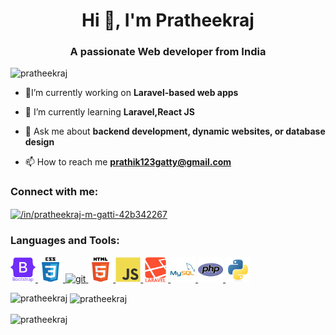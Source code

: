 <h1 align="center">Hi 👋, I'm Pratheekraj</h1>
<h3 align="center">A passionate Web developer from India</h3>

<p align="left"> <img src="https://komarev.com/ghpvc/?username=pratheekraj&label=Profile%20views&color=0e75b6&style=flat" alt="pratheekraj" /> </p>

- 🔭I’m currently working on **Laravel-based web apps**

- 🌱 I’m currently learning **Laravel,React JS**

- 💬 Ask me about **backend development, dynamic websites, or database design**

- 📫 How to reach me **prathik123gatty@gmail.com**

<h3 align="left">Connect with me:</h3>
<p align="left">
<a href="https://linkedin.com/in//in/pratheekraj-m-gatti-42b342267" target="blank"><img align="center" src="https://raw.githubusercontent.com/rahuldkjain/github-profile-readme-generator/master/src/images/icons/Social/linked-in-alt.svg" alt="/in/pratheekraj-m-gatti-42b342267" height="30" width="40" /></a>
</p>

<h3 align="left">Languages and Tools:</h3>
<p align="left"> <a href="https://getbootstrap.com" target="_blank" rel="noreferrer"> <img src="https://raw.githubusercontent.com/devicons/devicon/master/icons/bootstrap/bootstrap-plain-wordmark.svg" alt="bootstrap" width="40" height="40"/> </a> <a href="https://www.w3schools.com/css/" target="_blank" rel="noreferrer"> <img src="https://raw.githubusercontent.com/devicons/devicon/master/icons/css3/css3-original-wordmark.svg" alt="css3" width="40" height="40"/> </a> <a href="https://git-scm.com/" target="_blank" rel="noreferrer"> <img src="https://www.vectorlogo.zone/logos/git-scm/git-scm-icon.svg" alt="git" width="40" height="40"/> </a> <a href="https://www.w3.org/html/" target="_blank" rel="noreferrer"> <img src="https://raw.githubusercontent.com/devicons/devicon/master/icons/html5/html5-original-wordmark.svg" alt="html5" width="40" height="40"/> </a> <a href="https://developer.mozilla.org/en-US/docs/Web/JavaScript" target="_blank" rel="noreferrer"> <img src="https://raw.githubusercontent.com/devicons/devicon/master/icons/javascript/javascript-original.svg" alt="javascript" width="40" height="40"/> </a> <a href="https://laravel.com/" target="_blank" rel="noreferrer"> <img src="https://raw.githubusercontent.com/devicons/devicon/master/icons/laravel/laravel-plain-wordmark.svg" alt="laravel" width="40" height="40"/> </a> <a href="https://www.mysql.com/" target="_blank" rel="noreferrer"> <img src="https://raw.githubusercontent.com/devicons/devicon/master/icons/mysql/mysql-original-wordmark.svg" alt="mysql" width="40" height="40"/> </a> <a href="https://www.php.net" target="_blank" rel="noreferrer"> <img src="https://raw.githubusercontent.com/devicons/devicon/master/icons/php/php-original.svg" alt="php" width="40" height="40"/> </a> <a href="https://www.python.org" target="_blank" rel="noreferrer"> <img src="https://raw.githubusercontent.com/devicons/devicon/master/icons/python/python-original.svg" alt="python" width="40" height="40"/> </a> </p>

<p><img align="left" src="https://github-readme-stats.vercel.app/api/top-langs?username=pratheekraj&show_icons=true&locale=en&layout=compact" alt="pratheekraj" /></p>

<p>&nbsp;<img align="center" src="https://github-readme-stats.vercel.app/api?username=pratheekraj&show_icons=true&locale=en" alt="pratheekraj" /></p>

<p><img align="center" src="https://github-readme-streak-stats.herokuapp.com/?user=pratheekraj&" alt="pratheekraj" /></p>
